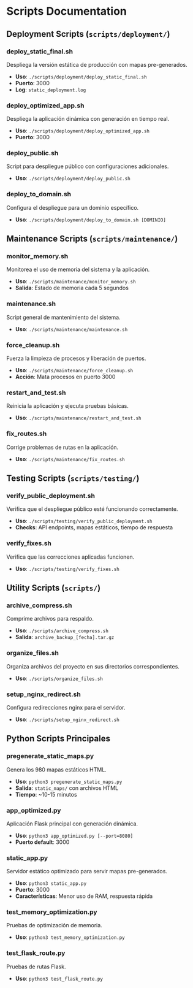 # Scripts Documentation

## Deployment Scripts (`scripts/deployment/`)

### deploy_static_final.sh
Despliega la versión estática de producción con mapas pre-generados.
- **Uso**: `./scripts/deployment/deploy_static_final.sh`
- **Puerto**: 3000
- **Log**: `static_deployment.log`

### deploy_optimized_app.sh
Despliega la aplicación dinámica con generación en tiempo real.
- **Uso**: `./scripts/deployment/deploy_optimized_app.sh`
- **Puerto**: 3000

### deploy_public.sh
Script para despliegue público con configuraciones adicionales.
- **Uso**: `./scripts/deployment/deploy_public.sh`

### deploy_to_domain.sh
Configura el despliegue para un dominio específico.
- **Uso**: `./scripts/deployment/deploy_to_domain.sh [DOMINIO]`

## Maintenance Scripts (`scripts/maintenance/`)

### monitor_memory.sh
Monitorea el uso de memoria del sistema y la aplicación.
- **Uso**: `./scripts/maintenance/monitor_memory.sh`
- **Salida**: Estado de memoria cada 5 segundos

### maintenance.sh
Script general de mantenimiento del sistema.
- **Uso**: `./scripts/maintenance/maintenance.sh`

### force_cleanup.sh
Fuerza la limpieza de procesos y liberación de puertos.
- **Uso**: `./scripts/maintenance/force_cleanup.sh`
- **Acción**: Mata procesos en puerto 3000

### restart_and_test.sh
Reinicia la aplicación y ejecuta pruebas básicas.
- **Uso**: `./scripts/maintenance/restart_and_test.sh`

### fix_routes.sh
Corrige problemas de rutas en la aplicación.
- **Uso**: `./scripts/maintenance/fix_routes.sh`

## Testing Scripts (`scripts/testing/`)

### verify_public_deployment.sh
Verifica que el despliegue público esté funcionando correctamente.
- **Uso**: `./scripts/testing/verify_public_deployment.sh`
- **Checks**: API endpoints, mapas estáticos, tiempo de respuesta

### verify_fixes.sh
Verifica que las correcciones aplicadas funcionen.
- **Uso**: `./scripts/testing/verify_fixes.sh`

## Utility Scripts (`scripts/`)

### archive_compress.sh
Comprime archivos para respaldo.
- **Uso**: `./scripts/archive_compress.sh`
- **Salida**: `archive_backup_[fecha].tar.gz`

### organize_files.sh
Organiza archivos del proyecto en sus directorios correspondientes.
- **Uso**: `./scripts/organize_files.sh`

### setup_nginx_redirect.sh
Configura redirecciones nginx para el servidor.
- **Uso**: `./scripts/setup_nginx_redirect.sh`

## Python Scripts Principales

### pregenerate_static_maps.py
Genera los 980 mapas estáticos HTML.
- **Uso**: `python3 pregenerate_static_maps.py`
- **Salida**: `static_maps/` con archivos HTML
- **Tiempo**: ~10-15 minutos

### app_optimized.py
Aplicación Flask principal con generación dinámica.
- **Uso**: `python3 app_optimized.py [--port=8080]`
- **Puerto default**: 3000

### static_app.py
Servidor estático optimizado para servir mapas pre-generados.
- **Uso**: `python3 static_app.py`
- **Puerto**: 3000
- **Características**: Menor uso de RAM, respuesta rápida

### test_memory_optimization.py
Pruebas de optimización de memoria.
- **Uso**: `python3 test_memory_optimization.py`

### test_flask_route.py
Pruebas de rutas Flask.
- **Uso**: `python3 test_flask_route.py`